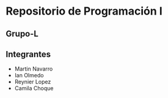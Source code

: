 # Repositorio de Programación I
## Grupo-L
## Integrantes
- Martin Navarro
- Ian Olmedo
- Reynier Lopez
- Camila Choque
